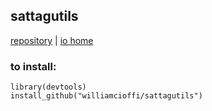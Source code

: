 ## sattagutils

[repository](https://github.com/williamcioffi/sattagutils) | [io home](https://williamcioffi.github.io)

### to install:
```{r}
library(devtools)
install_github("williamcioffi/sattagutils")
```
